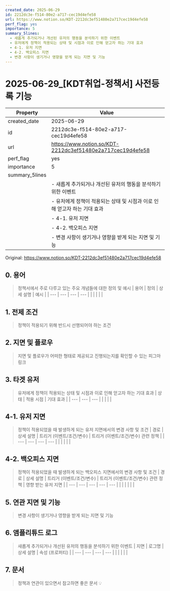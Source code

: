 ```yaml
---
created_date: 2025-06-29
id: 2212dc3e-f514-80e2-a717-cec19d4efe58
url: https://www.notion.so/KDT-2212dc3ef51480e2a717cec19d4efe58
perf_flag: yes
importance: 5
summary_5lines:
  - 새롭게 추가되거나 개선된 유저의 행동을 분석하기 위한 이벤트
  - 유저에게 정책이 적용되는 상태 및 시점과 이로 인해 얻고자 하는 기대 효과
  - 4-1. 유저 지면
  - 4-2. 백오피스 지면
  - 변경 사항이 생기거나 영향을 받게 되는 지면 및 기능
---
```


# 2025-06-29_[KDT취업-정책서] 사전등록 기능

| Property | Value |
| --- | --- |
| created_date | 2025-06-29 |
| id | 2212dc3e-f514-80e2-a717-cec19d4efe58 |
| url | https://www.notion.so/KDT-2212dc3ef51480e2a717cec19d4efe58 |
| perf_flag | yes |
| importance | 5 |
| summary_5lines | |
|  | - 새롭게 추가되거나 개선된 유저의 행동을 분석하기 위한 이벤트 |
|  | - 유저에게 정책이 적용되는 상태 및 시점과 이로 인해 얻고자 하는 기대 효과 |
|  | - 4-1. 유저 지면 |
|  | - 4-2. 백오피스 지면 |
|  | - 변경 사항이 생기거나 영향을 받게 되는 지면 및 기능 |

Original: https://www.notion.so/KDT-2212dc3ef51480e2a717cec19d4efe58

## 0. 용어
> 정책서에서 주로 다루고 있는 주요 개념들에 대한 정의 및 예시
| 용어 | 정의 | 상세 설명 | 예시 |
| --- | --- | --- | --- |
|  |  |  |  |

## 1. 전제 조건
> 정책이 적용되기 위해 반드시 선행되어야 하는 조건

## 2. 지면 및 플로우
> 지면 및 플로우가 어떠한 형태로 제공되고 진행되는지를 확인할 수 있는 피그마 링크

## 3. 타겟 유저
> 유저에게 정책이 적용되는 상태 및 시점과 이로 인해 얻고자 하는 기대 효과
| 상태 | 적용 시점 | 기대 효과 |
| --- | --- | --- |
|  |  |  |

## 4-1. 유저 지면
> 정책이 적용되었을 때 발생하게 되는 유저 지면에서의 변경 사항 및 조건
| 경로 | 상세 설명  | 트리거 (이벤트/조건/변수) | 트리거 (이벤트/조건/변수) 관련 정책 |
| --- | --- | --- | --- |
|  |  |  |  |

## 4-2. 백오피스 지면
> 정책이 적용되었을 때 발생하게 되는 백오피스 지면에서의 변경 사항 및 조건
| 경로 | 상세 설명 | 트리거 (이벤트/조건/변수) | 트리거 (이벤트/조건/변수) 관련 정책 | 영향 받는 유저 지면 |
| --- | --- | --- | --- | --- |
|  |  |  |  |  |

## 5. 연관 지면 및 기능
> 변경 사항이 생기거나 영향을 받게 되는 지면 및 기능

## 6. 앰플리튜드 로그
> 새롭게 추가되거나 개선된 유저의 행동을 분석하기 위한 이벤트
| 지면 | 로그명 | 상세 설명 | 속성 (프로퍼티) |
| --- | --- | --- | --- |
|  |  |  |  |

## 7. 문서
> 정책과 연관이 있으면서 참고하면 좋은 문서
> 💡
